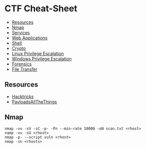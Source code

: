 # CTF Cheat-Sheet

- [Resources](#resources)
- [Nmap](#nmap)
- [Services](Services.md)
- [Web Applications](Web_Applications.md)
- [Shell](Shell.md)
- [Crypto](Crypto.md)
- [Linux Privilege Escalation](Linux_Privilege_Escalation.md)
- [Windows Privilege Escalation](Windows_Privilege_Escalation.md)
- [Forensics](Forensics.md)
- [File Transfer](File_Transfer.md)

## Resources

- [Hacktricks](https://book.hacktricks.xyz/)
- [PayloadsAllTheThings](https://github.com/swisskyrepo/PayloadsAllTheThings/tree/master)

## Nmap

```
nmap -vv -sV -sC -p- -Pn --min-rate 10000 -oN scan.txt <rhost>
namp -vv -sU <rhost>
nmap -p- --script vuln <rhost>
nmap -sn <rhosts>
```
